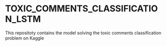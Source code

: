 # TOXIC_COMMENTS_CLASSIFICATION_LSTM
This repositoty contains the model solving the toxic comments classification problem on Kaggle
